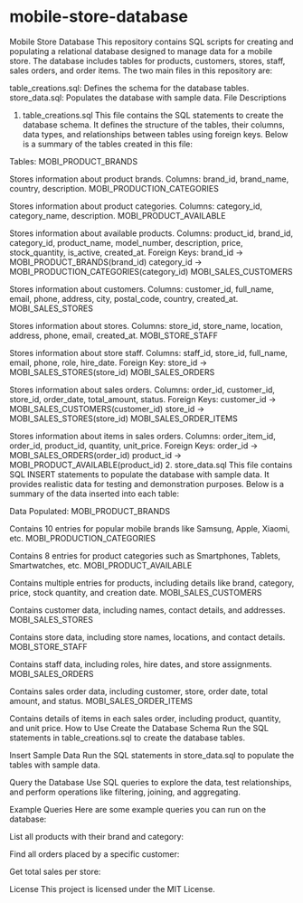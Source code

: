 # mobile-store-database
Mobile Store Database
This repository contains SQL scripts for creating and populating a relational database designed to manage data for a mobile store. The database includes tables for products, customers, stores, staff, sales orders, and order items. The two main files in this repository are:

table_creations.sql: Defines the schema for the database tables.
store_data.sql: Populates the database with sample data.
File Descriptions
1. table_creations.sql
This file contains the SQL statements to create the database schema. It defines the structure of the tables, their columns, data types, and relationships between tables using foreign keys. Below is a summary of the tables created in this file:

Tables:
MOBI_PRODUCT_BRANDS

Stores information about product brands.
Columns: brand_id, brand_name, country, description.
MOBI_PRODUCTION_CATEGORIES

Stores information about product categories.
Columns: category_id, category_name, description.
MOBI_PRODUCT_AVAILABLE

Stores information about available products.
Columns: product_id, brand_id, category_id, product_name, model_number, description, price, stock_quantity, is_active, created_at.
Foreign Keys:
brand_id → MOBI_PRODUCT_BRANDS(brand_id)
category_id → MOBI_PRODUCTION_CATEGORIES(category_id)
MOBI_SALES_CUSTOMERS

Stores information about customers.
Columns: customer_id, full_name, email, phone, address, city, postal_code, country, created_at.
MOBI_SALES_STORES

Stores information about stores.
Columns: store_id, store_name, location, address, phone, email, created_at.
MOBI_STORE_STAFF

Stores information about store staff.
Columns: staff_id, store_id, full_name, email, phone, role, hire_date.
Foreign Key:
store_id → MOBI_SALES_STORES(store_id)
MOBI_SALES_ORDERS

Stores information about sales orders.
Columns: order_id, customer_id, store_id, order_date, total_amount, status.
Foreign Keys:
customer_id → MOBI_SALES_CUSTOMERS(customer_id)
store_id → MOBI_SALES_STORES(store_id)
MOBI_SALES_ORDER_ITEMS

Stores information about items in sales orders.
Columns: order_item_id, order_id, product_id, quantity, unit_price.
Foreign Keys:
order_id → MOBI_SALES_ORDERS(order_id)
product_id → MOBI_PRODUCT_AVAILABLE(product_id)
2. store_data.sql
This file contains SQL INSERT statements to populate the database with sample data. It provides realistic data for testing and demonstration purposes. Below is a summary of the data inserted into each table:

Data Populated:
MOBI_PRODUCT_BRANDS

Contains 10 entries for popular mobile brands like Samsung, Apple, Xiaomi, etc.
MOBI_PRODUCTION_CATEGORIES

Contains 8 entries for product categories such as Smartphones, Tablets, Smartwatches, etc.
MOBI_PRODUCT_AVAILABLE

Contains multiple entries for products, including details like brand, category, price, stock quantity, and creation date.
MOBI_SALES_CUSTOMERS

Contains customer data, including names, contact details, and addresses.
MOBI_SALES_STORES

Contains store data, including store names, locations, and contact details.
MOBI_STORE_STAFF

Contains staff data, including roles, hire dates, and store assignments.
MOBI_SALES_ORDERS

Contains sales order data, including customer, store, order date, total amount, and status.
MOBI_SALES_ORDER_ITEMS

Contains details of items in each sales order, including product, quantity, and unit price.
How to Use
Create the Database Schema
Run the SQL statements in table_creations.sql to create the database tables.

Insert Sample Data
Run the SQL statements in store_data.sql to populate the tables with sample data.

Query the Database
Use SQL queries to explore the data, test relationships, and perform operations like filtering, joining, and aggregating.

Example Queries
Here are some example queries you can run on the database:

List all products with their brand and category:

Find all orders placed by a specific customer:

Get total sales per store:

License
This project is licensed under the MIT License.

